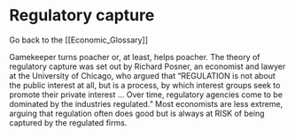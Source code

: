 # Regulatory capture

Go back to the [[Economic_Glossary]]


Gamekeeper turns poacher or, at least, helps poacher. The theory of regulatory capture was set out by Richard Posner, an economist and lawyer at the University of Chicago, who argued that “REGULATION is not about the public interest at all, but is a process, by which interest groups seek to promote their private interest ... Over time, regulatory agencies come to be dominated by the industries regulated.” Most economists are less extreme, arguing that regulation often does good but is always at RISK of being captured by the regulated firms.

